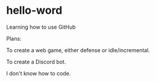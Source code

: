 # hello-word
Learning how to use GitHub

Plans:

  To create a web game, either defense or idle/incremental. 
  
  To create a Discord bot.
  
  I don't know how to code.
